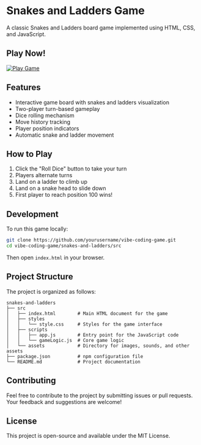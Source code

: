 # Snakes and Ladders Game

A classic Snakes and Ladders board game implemented using HTML, CSS, and JavaScript.

## Play Now!

[![Play Game](https://img.shields.io/badge/Play-Snakes%20and%20Ladders-brightgreen?style=for-the-badge)](https://yourusername.github.io/vibe-coding-game/snakes-and-ladders/src/)

## Features

- Interactive game board with snakes and ladders visualization
- Two-player turn-based gameplay
- Dice rolling mechanism
- Move history tracking
- Player position indicators
- Automatic snake and ladder movement

## How to Play

1. Click the "Roll Dice" button to take your turn
2. Players alternate turns
3. Land on a ladder to climb up
4. Land on a snake head to slide down
5. First player to reach position 100 wins!

## Development

To run this game locally:

```bash
git clone https://github.com/yourusername/vibe-coding-game.git
cd vibe-coding-game/snakes-and-ladders/src
```

Then open `index.html` in your browser.

## Project Structure

The project is organized as follows:

```
snakes-and-ladders
├── src
│   ├── index.html        # Main HTML document for the game
│   ├── styles
│   │   └── style.css     # Styles for the game interface
│   ├── scripts
│   │   ├── app.js        # Entry point for the JavaScript code
│   │   └── gameLogic.js  # Core game logic
│   └── assets            # Directory for images, sounds, and other assets
├── package.json          # npm configuration file
└── README.md             # Project documentation
```

## Contributing

Feel free to contribute to the project by submitting issues or pull requests. Your feedback and suggestions are welcome!

## License

This project is open-source and available under the MIT License.